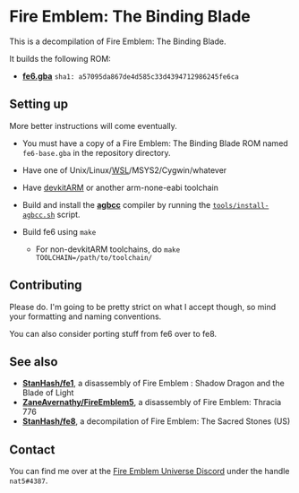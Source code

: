 
# Fire Emblem: The Binding Blade

This is a decompilation of Fire Emblem: The Binding Blade.

It builds the following ROM:

* [**fe6.gba**](https://datomatic.no-intro.org/index.php?page=show_record&s=23&n=0367) `sha1: a57095da867de4d585c33d4394712986245fe6ca`

## Setting up

More better instructions will come eventually.

* You must have a copy of a Fire Emblem: The Binding Blade ROM named `fe6-base.gba` in the repository directory.

* Have one of Unix/Linux/[WSL](https://docs.microsoft.com/en-us/windows/wsl/install-win10)/MSYS2/Cygwin/whatever

* Have [devkitARM](https://devkitpro.org/wiki/Getting_Started) or another arm-none-eabi toolchain

* Build and install the [**agbcc**](https://github.com/pret/agbcc) compiler by running the [`tools/install-agbcc.sh`](tools/install-agbcc.sh) script.

* Build fe6 using `make`
  * For non-devkitARM toolchains, do `make TOOLCHAIN=/path/to/toolchain/`

## Contributing

Please do. I'm going to be pretty strict on what I accept though, so mind your formatting and naming conventions.

You can also consider porting stuff from fe6 over to fe8.

## See also

* [**StanHash/fe1**](https://github.com/StanHash/fe1), a disassembly of Fire Emblem : Shadow Dragon and the Blade of Light
* [**ZaneAvernathy/FireEmblem5**](https://github.com/ZaneAvernathy/FireEmblem5), a disassembly of Fire Emblem: Thracia 776
* [**StanHash/fe8**](https://github.com/StanHash/fe8), a decompilation of Fire Emblem: The Sacred Stones (US)

## Contact

You can find me over at the [Fire Emblem Universe Discord](https://feuniverse.us/t/feu-discord-server/1480?u=stanh) under the handle `nat5#4387`.
